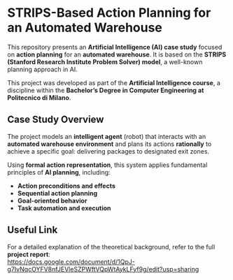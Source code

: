 # STRIPS-Based Action Planning for an Automated Warehouse

This repository presents an **Artificial Intelligence (AI) case study** focused on **action planning** for an **automated warehouse**. It is based on the **STRIPS (Stanford Research Institute Problem Solver) model**, a well-known planning approach in AI.

This project was developed as part of the **Artificial Intelligence course**, a discipline within the **Bachelor’s Degree in Computer Engineering at Politecnico di Milano**.

## Case Study Overview

The project models an **intelligent agent** (robot) that interacts with an **automated warehouse environment** and plans its actions **rationally** to achieve a specific goal: delivering packages to designated exit zones. 

Using **formal action representation**, this system applies fundamental principles of **AI planning**, including:
- **Action preconditions and effects**
- **Sequential action planning**
- **Goal-oriented behavior**
- **Task automation and execution**

## Useful Link

For a detailed explanation of the theoretical background, refer to the full **project report**:   
https://docs.google.com/document/d/1QpJ-g7IvNqcOYFV8nfJEVleSZPWftVQpWtAykLFyf9g/edit?usp=sharing
